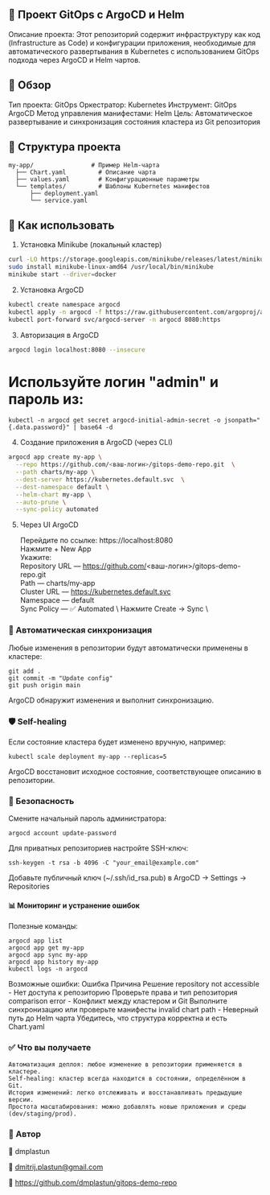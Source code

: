 
## 📘 Проект GitOps с ArgoCD и Helm

Описание проекта: Этот репозиторий содержит инфраструктуру как код (Infrastructure as Code) и конфигурации приложения, необходимые для автоматического развертывания в Kubernetes с использованием GitOps подхода через ArgoCD и Helm чартов.
## 📌 Обзор

Тип проекта: GitOps
Оркестратор: Kubernetes
Инструмент: GitOps ArgoCD
Метод управления манифестами: Helm
Цель: Автоматическое развертывание и синхронизация состояния кластера из Git репозитория
## 🧩 Структура проекта

```
my-app/                # Пример Helm-чарта
  ├── Chart.yaml         # Описание чарта
  ├── values.yaml        # Конфигурационные параметры
  └── templates/         # Шаблоны Kubernetes манифестов
      ├── deployment.yaml
      └── service.yaml
```
## 🚀 Как использовать
1. Установка Minikube (локальный кластер)
```bash
curl -LO https://storage.googleapis.com/minikube/releases/latest/minikube-linux-amd64
sudo install minikube-linux-amd64 /usr/local/bin/minikube
minikube start --driver=docker
```
2. Установка ArgoCD
```bash
kubectl create namespace argocd
kubectl apply -n argocd -f https://raw.githubusercontent.com/argoproj/argo-cd/v2.8.4/manifests/install.yaml
kubectl port-forward svc/argocd-server -n argocd 8080:https
```
3. Авторизация в ArgoCD
```bash
argocd login localhost:8080 --insecure
```
# Используйте логин "admin" и пароль из:
```
kubectl -n argocd get secret argocd-initial-admin-secret -o jsonpath="{.data.password}" | base64 -d
```
4. Создание приложения в ArgoCD (через CLI)
```bash
argocd app create my-app \
  --repo https://github.com/<ваш-логин>/gitops-demo-repo.git  \
  --path charts/my-app \
  --dest-server https://kubernetes.default.svc  \
  --dest-namespace default \
  --helm-chart my-app \
  --auto-prune \
  --sync-policy automated
```
5. Через UI ArgoCD

    Перейдите по ссылке: https://localhost:8080 \
    Нажмите + New App \
    Укажите: \
        Repository URL — https://github.com/<ваш-логин>/gitops-demo-repo.git \
        Path — charts/my-app \
        Cluster URL — https://kubernetes.default.svc \
        Namespace — default \
        Sync Policy — ✅ Automated \ 
    Нажмите Create → Sync \

### 🔁 Автоматическая синхронизация

Любые изменения в репозитории будут автоматически применены в кластере:
```
git add .
git commit -m "Update config"
git push origin main
```
ArgoCD обнаружит изменения и выполнит синхронизацию.

### 🛡️ Self-healing

Если состояние кластера будет изменено вручную, например:
```
kubectl scale deployment my-app --replicas=5
```
ArgoCD восстановит исходное состояние, соответствующее описанию в репозитории.
### 🔐 Безопасность

Смените начальный пароль администратора:
```
argocd account update-password
```
Для приватных репозиториев настройте SSH-ключ:
```
ssh-keygen -t rsa -b 4096 -C "your_email@example.com"
```
Добавьте публичный ключ (~/.ssh/id_rsa.pub) в ArgoCD → Settings → Repositories

#### 📊 Мониторинг и устранение ошибок
Полезные команды:
```
argocd app list
argocd app get my-app
argocd app sync my-app
argocd app history my-app
kubectl logs -n argocd 
```
Возможные ошибки:
Ошибка	Причина	Решение
repository not accessible	- Нет доступа к репозиторию	Проверьте права и тип репозитория
comparison error - Конфликт между кластером и Git	Выполните синхронизацию или проверьте манифесты
invalid chart path - Неверный путь до Helm чарта	Убедитесь, что структура корректна и есть Chart.yaml
### ✅ Что вы получаете

    Автоматизация деплоя: любое изменение в репозитории применяется в кластере.
    Self-healing: кластер всегда находится в состоянии, определённом в Git.
    История изменений: легко отслеживать и восстанавливать предыдущие версии.
    Простота масштабирования: можно добавлять новые приложения и среды (dev/staging/prod).

### 🙌 Автор

🪪 dmplastun

📧 dmitrij.plastun@gmail.com

🔗 https://github.com/dmplastun/gitops-demo-repo
